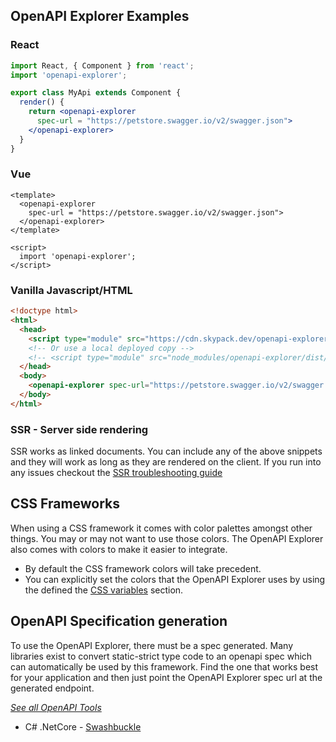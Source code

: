## OpenAPI Explorer Examples

### React
```jsx
import React, { Component } from 'react';
import 'openapi-explorer';

export class MyApi extends Component {
  render() {
    return <openapi-explorer
      spec-url = "https://petstore.swagger.io/v2/swagger.json">
    </openapi-explorer>
  }
}
```

### Vue
```vue
<template>
  <openapi-explorer
    spec-url = "https://petstore.swagger.io/v2/swagger.json">
  </openapi-explorer>
</template>

<script>
  import 'openapi-explorer';
</script>
```

### Vanilla Javascript/HTML
```html
<!doctype html>
<html>
  <head>
    <script type="module" src="https://cdn.skypack.dev/openapi-explorer/dist/openapi-explorer.min.js"></script>
    <!-- Or use a local deployed copy -->
    <!-- <script type="module" src="node_modules/openapi-explorer/dist/openapi-explorer.min.js"></script> -->
  </head>
  <body>
    <openapi-explorer spec-url="https://petstore.swagger.io/v2/swagger.json"> </openapi-explorer>
  </body>
</html>
```

### SSR - Server side rendering
SSR works as linked documents. You can include any of the above snippets and they will work as long as they are rendered on the client. If you run into any issues checkout the [SSR troubleshooting guide](./troubleshooting.md#ssr-server-side-rendering)


## CSS Frameworks
When using a CSS framework it comes with color palettes amongst other things. You may or may not want to use those colors. The OpenAPI Explorer also comes with colors to make it easier to integrate.

* By default the CSS framework colors will take precedent.
* You can explicitly set the colors that the OpenAPI Explorer uses by using the defined the [CSS variables](./documentation.md#css-variables) section.

## OpenAPI Specification generation
To use the OpenAPI Explorer, there must be a spec generated. Many libraries exist to convert static-strict type code to an openapi spec which can automatically be used by this framework. Find the one that works best for your application and then just point the OpenAPI Explorer spec url at the generated endpoint.

_[See all OpenAPI Tools](https://openapi.tools/)_

* C# .NetCore - [Swashbuckle](https://docs.microsoft.com/en-us/aspnet/core/tutorials/getting-started-with-swashbuckle?view=aspnetcore-5.0&tabs=visual-studio)